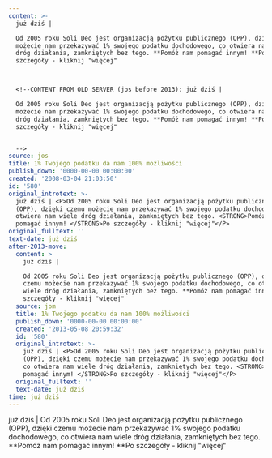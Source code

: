 ```yaml
---
content: >-
  już dziś | 

  Od 2005 roku Soli Deo jest organizacją pożytku publicznego (OPP), dzięki czemu
  możecie nam przekazywać 1% swojego podatku dochodowego, co otwiera nam wiele
  dróg działania, zamkniętych bez tego. **Pomóż nam pomagać innym! **Po
  szczegóły - kliknij "więcej"



  <!--CONTENT FROM OLD SERVER (jos before 2013): już dziś | 

  Od 2005 roku Soli Deo jest organizacją pożytku publicznego (OPP), dzięki czemu
  możecie nam przekazywać 1% swojego podatku dochodowego, co otwiera nam wiele
  dróg działania, zamkniętych bez tego. **Pomóż nam pomagać innym! **Po
  szczegóły - kliknij "więcej"


  -->
source: jos
title: 1% Twojego podatku da nam 100% możliwości
publish_down: '0000-00-00 00:00:00'
created: '2008-03-04 21:03:50'
id: '580'
original_introtext: >-
  już dziś | <P>Od 2005 roku Soli Deo jest organizacją pożytku publicznego
  (OPP), dzięki czemu możecie nam przekazywać 1% swojego podatku dochodowego, co
  otwiera nam wiele dróg działania, zamkniętych bez tego. <STRONG>Pomóż nam
  pomagać innym! </STRONG>Po szczegóły - kliknij "więcej"</P>
original_fulltext: ''
text-date: już dziś
after-2013-move:
  content: >
    już dziś | 

    Od 2005 roku Soli Deo jest organizacją pożytku publicznego (OPP), dzięki
    czemu możecie nam przekazywać 1% swojego podatku dochodowego, co otwiera nam
    wiele dróg działania, zamkniętych bez tego. **Pomóż nam pomagać innym! **Po
    szczegóły - kliknij "więcej"
  source: jom
  title: 1% Twojego podatku da nam 100% możliwości
  publish_down: '0000-00-00 00:00:00'
  created: '2013-05-08 20:59:32'
  id: '580'
  original_introtext: >-
    już dziś | <P>Od 2005 roku Soli Deo jest organizacją pożytku publicznego
    (OPP), dzięki czemu możecie nam przekazywać 1% swojego podatku dochodowego,
    co otwiera nam wiele dróg działania, zamkniętych bez tego. <STRONG>Pomóż nam
    pomagać innym! </STRONG>Po szczegóły - kliknij "więcej"</P>
  original_fulltext: ''
  text-date: już dziś
time: już dziś
---
```

już dziś | 
Od 2005 roku Soli Deo jest organizacją pożytku publicznego (OPP), dzięki czemu możecie nam przekazywać 1% swojego podatku dochodowego, co otwiera nam wiele dróg działania, zamkniętych bez tego. **Pomóż nam pomagać innym! **Po szczegóły - kliknij "więcej"


<!--CONTENT FROM OLD SERVER (jos before 2013): już dziś | 
Od 2005 roku Soli Deo jest organizacją pożytku publicznego (OPP), dzięki czemu możecie nam przekazywać 1% swojego podatku dochodowego, co otwiera nam wiele dróg działania, zamkniętych bez tego. **Pomóż nam pomagać innym! **Po szczegóły - kliknij "więcej"

-->

<!--{{json:{"created_date":"2008-03-04 21:03:50","publish_down":"0000-00-00 00:00:00","id":"580"}}}-->